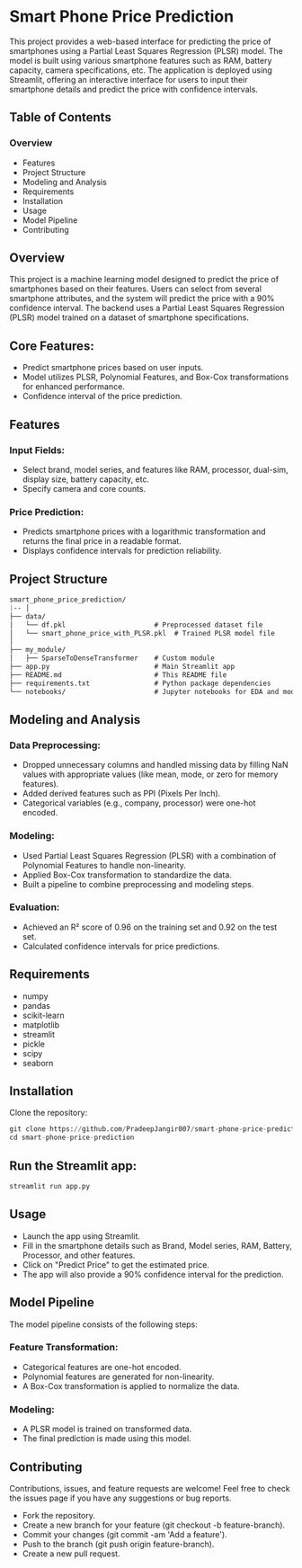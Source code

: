 # Smart Phone Price Prediction
This project provides a web-based interface for predicting the price of smartphones using a Partial Least Squares Regression (PLSR) model. The model is built using various smartphone features such as RAM, battery capacity, camera specifications, etc. The application is deployed using Streamlit, offering an interactive interface for users to input their smartphone details and predict the price with confidence intervals.

## Table of Contents
### Overview
- Features
- Project Structure
- Modeling and Analysis
- Requirements
- Installation
- Usage
- Model Pipeline
- Contributing

## Overview
This project is a machine learning model designed to predict the price of smartphones based on their features. Users can select from several smartphone attributes, and the system will predict the price with a 90% confidence interval. The backend uses a Partial Least Squares Regression (PLSR) model trained on a dataset of smartphone specifications.

## Core Features:
- Predict smartphone prices based on user inputs.
- Model utilizes PLSR, Polynomial Features, and Box-Cox transformations for enhanced performance.
- Confidence interval of the price prediction.
## Features
### Input Fields:
- Select brand, model series, and features like RAM, processor, dual-sim, display size, battery capacity, etc.
- Specify camera and core counts.
### Price Prediction:
- Predicts smartphone prices with a logarithmic transformation and returns the final price in   a readable format.
- Displays confidence intervals for prediction reliability.
## Project Structure
```markdown
smart_phone_price_prediction/
|-- │
├── data/
│   └── df.pkl                      # Preprocessed dataset file
│   └── smart_phone_price_with_PLSR.pkl  # Trained PLSR model file
│
├── my_module/
│   ├── SparseToDenseTransformer    # Custom module
├── app.py                          # Main Streamlit app
├── README.md                       # This README file
├── requirements.txt                # Python package dependencies
└── notebooks/                      # Jupyter notebooks for EDA and modeling
```
## Modeling and Analysis
### Data Preprocessing:

- Dropped unnecessary columns and handled missing data by filling NaN values with appropriate     values (like mean, mode, or zero for memory features).
- Added derived features such as PPI (Pixels Per Inch).
- Categorical variables (e.g., company, processor) were one-hot encoded.
### Modeling:

- Used Partial Least Squares Regression (PLSR) with a combination of Polynomial Features to     handle non-linearity.
- Applied Box-Cox transformation to standardize the data.
- Built a pipeline to combine preprocessing and modeling steps.
### Evaluation:

- Achieved an R² score of 0.96 on the training set and 0.92 on the test set.
- Calculated confidence intervals for price predictions.
## Requirements
- numpy
- pandas
- scikit-learn
- matplotlib
- streamlit
- pickle
- scipy
- seaborn
## Installation
Clone the repository:
```python
git clone https://github.com/PradeepJangir007/smart-phone-price-prediction.git
cd smart-phone-price-prediction
```
## Run the Streamlit app:
```python
streamlit run app.py
```
## Usage
- Launch the app using Streamlit.
- Fill in the smartphone details such as Brand, Model series, RAM, Battery, Processor, and other features.
- Click on "Predict Price" to get the estimated price.
- The app will also provide a 90% confidence interval for the prediction.
## Model Pipeline
The model pipeline consists of the following steps:

### Feature Transformation:
- Categorical features are one-hot encoded.
- Polynomial features are generated for non-linearity.
- A Box-Cox transformation is applied to normalize the data.
###  Modeling:
- A PLSR model is trained on transformed data.
- The final prediction is made using this model.
## Contributing
Contributions, issues, and feature requests are welcome! Feel free to check the issues page if you have any suggestions or bug reports.

- Fork the repository.
- Create a new branch for your feature (git checkout -b feature-branch).
- Commit your changes (git commit -am 'Add a feature').
- Push to the branch (git push origin feature-branch).
- Create a new pull request.
